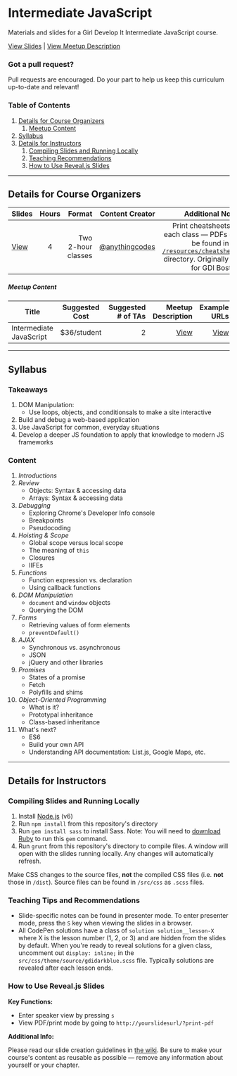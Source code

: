 # Intermediate JavaScript

Materials and slides for a Girl Develop It Intermediate JavaScript course.

[View Slides](http://anything.codes/gdi-es6-javascript) | [View Meetup Description](resources/meetup-description.md)

### Got a pull request?

Pull requests are encouraged. Do your part to help us keep this curriculum up-to-date and relevant!

### Table of Contents
1. [Details for Course Organizers](#details-for-course-organizers)
    1. [Meetup Content](#meetup-content)
2. [Syllabus](#syllabus)
3. [Details for Instructors](#details-for-instructors)
    1. [Compiling Slides and Running Locally](#compiling-slides-and-running-locally)
    2. [Teaching Recommendations](#teaching-recommendations)
    3. [How to Use Reveal.js Slides](#how-to-use-revealjs-slides)


---


## Details for Course Organizers

| Slides | Hours | Format | Content Creator | Additional Notes |
| ----- |:-----:| -----:| -----:| -----:|
| [View](http://anything.codes/gdi-intermediate-js) | 4 | Two 2-hour classes | [@anythingcodes](http://github.com/anythingcodes) | Print cheatsheets for each class — PDFs can be found in the [`/resources/cheatsheets`](/resources/cheatsheets) directory. Originally run for GDI Boston. |


##### Meetup Content

| Title | Suggested Cost | Suggested # of TAs | Meetup Description | Example URLs |
| ----- |:-----:| -----:| -----:| -----:| 
| Intermediate JavaScript | $36/student | 2 |  [View](resources/meetup-description.md) | [View](https://www.meetup.com/Girl-Develop-It-Boston/events/250065977/) |

---

## Syllabus

### Takeaways

1. DOM Manipulation:
    - Use loops, objects, and conditionsals to make a site interactive
2. Build and debug a web-based application
3. Use JavaScript for common, everyday situations
4. Develop a deeper JS foundation to apply that knowledge to modern JS frameworks

### Content

1. *Introductions*
2. *Review*
    - Objects: Syntax & accessing data
    - Arrays: Syntax & accessing data
3. *Debugging*
    - Exploring Chrome's Developer Info console
    - Breakpoints
    - Pseudocoding
4. *Hoisting & Scope*
    - Global scope versus local scope
    - The meaning of `this`
    - Closures
    - IIFEs
5. *Functions*
    - Function expression vs. declaration
    - Using callback functions
6. *DOM Manipulation*
    - `document` and `window` objects
    - Querying the DOM
7. *Forms*
    - Retrieving values of form elements
    - `preventDefault()`
8. *AJAX*
    - Synchronous vs. asynchronous
    - JSON
    - jQuery and other libraries
9. *Promises*
    - States of a promise
    - Fetch
    - Polyfills and shims
10. *Object-Oriented Programming*
    - What is it?
    - Prototypal inheritance
    - Class-based inheritance
11. What's next?
    - ES6
    - Build your own API
    - Understanding API documentation: List.js, Google Maps, etc.





---

## Details for Instructors

### Compiling Slides and Running Locally

1. Install [Node.js](https://nodejs.org) (v6)
2. Run `npm install` from this repository's directory
3. Run `gem install sass` to install Sass. Note: You will need to [download Ruby](https://www.ruby-lang.org/en/documentation/installation) to run this `gem` command.
4. Run `grunt` from this repository's directory to compile files. A window will open with the slides running locally. Any changes will automatically refresh.

Make CSS changes to the source files, **not** the compiled CSS files (i.e. **not** those in `/dist`). Source files can be found in `/src/css` as `.scss` files.

### Teaching Tips and Recommendations

- Slide-specific notes can be found in presenter mode. To enter presenter mode, press the `S` key when viewing the slides in a browser.
- All CodePen solutions have a class of `solution solution__lesson-X` where X is the lesson number (1, 2, or 3) and are hidden from the slides by default. When you're ready to reveal solutions for a given class, uncomment out `display: inline;` in the `src/css/theme/source/gdidarkblue.scss` file. Typically solutions are revealed after each lesson ends.

### How to Use Reveal.js Slides

**Key Functions:**
- Enter speaker view by pressing `s`
- View PDF/print mode by going to `http://yourslidesurl/?print-pdf` 

**Additional Info:**

Please read our slide creation guidelines in [the wiki](https://github.com/girldevelopit/gdi-slides-template/wiki). Be sure to make your course's content as reusable as possible &mdash; remove any information about yourself or your chapter.






